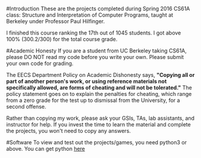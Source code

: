 #Introduction
These are the projects completed during Spring 2016 CS61A class: Structure and Interpretation of Computer Programs, taught at Berkeley under Professor Paul Hilfinger.

I finished this course ranking the 17th out of 1045 students. I got above 100%  (300.2/300) for the total course grade.

#Academic Honesty
If you are a student from UC Berkeley taking CS61A, please DO NOT read my code before you write your own.
Please submit your own code for grading.

The EECS Department Policy on Academic Dishonesty says, **"Copying all or part of another person's work, or using reference materials not specifically allowed, are forms of cheating and will not be tolerated."** 
The policy statement goes on to explain the penalties for cheating, which range from a zero grade for the test up to dismissal from the University, for a second offense.

Rather than copying my work, please ask your GSIs, TAs, lab assistants, and instructor for help. 
If you invest the time to learn the material and complete the projects, you won't need to copy any answers.

#Software
To view and test out the projects/games, you need python3 or above. You can get python [here](https://www.python.org/downloads/release/python-343/)
